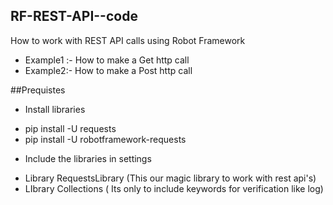 ## RF-REST-API--code
How to work with REST API calls using Robot Framework

* Example1 :- How to make a Get http call
* Example2:- How to make a Post http call

##Prequistes 
* Install libraries 
 - pip install -U requests
 - pip install -U robotframework-requests
* Include the libraries in settings 
 - Library RequestsLibrary (This our magic library to work with rest api's)
 - LIbrary Collections ( Its only to include keywords for verification like log)
